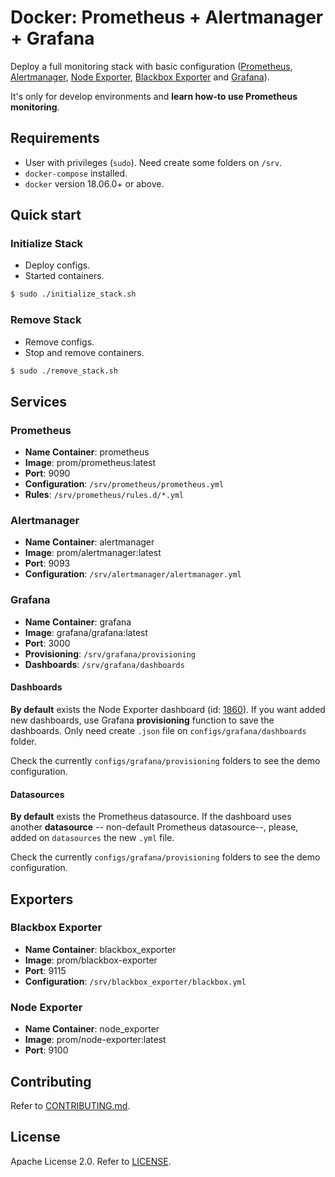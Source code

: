 # Docker: Prometheus + Alertmanager + Grafana

Deploy a full monitoring stack with basic configuration ([Prometheus](https://prometheus.io/docs/introduction/overview/), [Alertmanager](https://prometheus.io/docs/alerting/alertmanager/), [Node Exporter](https://prometheus.io/docs/guides/node-exporter/), [Blackbox Exporter](https://github.com/prometheus/blackbox_exporter) and [Grafana](https://grafana.com/docs/)).

It's only for develop environments and **learn how-to use Prometheus monitoring**.


## Requirements

* User with privileges (`sudo`). Need create some folders on `/srv`.
* `docker-compose` installed.
* `docker` version 18.06.0+ or above. 

## Quick start

### Initialize Stack

* Deploy configs.
* Started containers.

```bash
$ sudo ./initialize_stack.sh
```

### Remove Stack

* Remove configs.
* Stop and remove containers.

```bash
$ sudo ./remove_stack.sh
```

## Services

### Prometheus

* **Name Container**: prometheus
* **Image**: prom/prometheus:latest
* **Port**: 9090
* **Configuration**: `/srv/prometheus/prometheus.yml`
* **Rules**: `/srv/prometheus/rules.d/*.yml`

### Alertmanager

* **Name Container**: alertmanager
* **Image**: prom/alertmanager:latest
* **Port**: 9093
* **Configuration**: `/srv/alertmanager/alertmanager.yml`

### Grafana

* **Name Container**: grafana
* **Image**: grafana/grafana:latest
* **Port**: 3000
* **Provisioning**: `/srv/grafana/provisioning`
* **Dashboards**: `/srv/grafana/dashboards`

#### Dashboards

**By default** exists the Node Exporter dashboard (id: [1860](https://grafana.com/grafana/dashboards/1860)). If you want added new dashboards, use Grafana **provisioning** function to save the dashboards. Only need create `.json` file on `configs/grafana/dashboards` folder.

Check the currently `configs/grafana/provisioning` folders to see the demo configuration.

#### Datasources

**By default** exists the Prometheus datasource. If the dashboard uses another **datasource** -- non-default Prometheus datasource--, please, added on `datasources` the new `.yml` file.

Check the currently `configs/grafana/provisioning` folders to see the demo configuration.

## Exporters

### Blackbox Exporter

* **Name Container**: blackbox_exporter
* **Image**: prom/blackbox-exporter
* **Port**: 9115
* **Configuration**: `/srv/blackbox_exporter/blackbox.yml`

### Node Exporter

* **Name Container**: node_exporter
* **Image**: prom/node-exporter:latest
* **Port**: 9100

## Contributing

Refer to [CONTRIBUTING.md](https://github.com/ialejandro/prometheus-stack/blob/master/CONTRIBUTING.md).

## License

Apache License 2.0. Refer to [LICENSE](https://github.com/ialejandro/prometheus-stack/blob/master/LICENSE).
